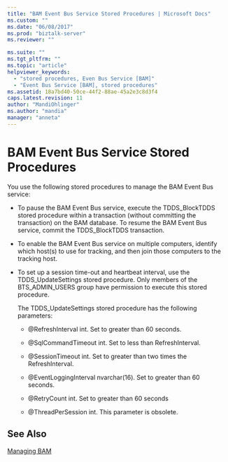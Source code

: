 ```yaml
---
title: "BAM Event Bus Service Stored Procedures | Microsoft Docs"
ms.custom: ""
ms.date: "06/08/2017"
ms.prod: "biztalk-server"
ms.reviewer: ""

ms.suite: ""
ms.tgt_pltfrm: ""
ms.topic: "article"
helpviewer_keywords: 
  - "stored procedures, Even Bus Service [BAM]"
  - "Event Bus Service [BAM], stored procedures"
ms.assetid: 18a7bd40-50ce-44f2-88ae-45a2e3c8d3f4
caps.latest.revision: 11
author: "MandiOhlinger"
ms.author: "mandia"
manager: "anneta"
---
```

# BAM Event Bus Service Stored Procedures
You use the following stored procedures to manage the BAM Event Bus service:  
  
-   To pause the BAM Event Bus service, execute the TDDS_BlockTDDS stored procedure within a transaction (without committing the transaction) on the BAM database. To resume the BAM Event Bus service, commit the TDDS_BlockTDDS transaction.  
  
-   To enable the BAM Event Bus service on multiple computers, identify which host(s) to use for tracking, and then join those computers to the tracking host.  
  
-   To set up a session time-out and heartbeat interval, use the TDDS_UpdateSettings stored procedure. Only members of the BTS_ADMIN_USERS group have permission to execute this stored procedure.  
  
     The TDDS_UpdateSettings stored procedure has the following parameters:  
  
    -   @RefreshInterval int. Set to greater than 60 seconds.  
  
    -   @SqlCommandTimeout int. Set to less than RefreshInterval.  
  
    -   @SessionTimeout int. Set to greater than two times the RefreshInterval.  
  
    -   @EventLoggingInterval nvarchar(16). Set to greater than 60 seconds.  
  
    -   @RetryCount int. Set to greater than 60 seconds  
  
    -   @ThreadPerSession int. This parameter is obsolete.  
  
## See Also  
 [Managing BAM](../core/managing-bam.md)